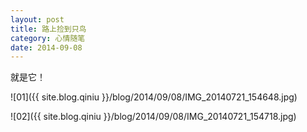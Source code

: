 ```yaml
---
layout: post
title: 路上捡到只鸟
category: 心情随笔
date: 2014-09-08
---
```


就是它！

![01]({{ site.blog.qiniu }}/blog/2014/09/08/IMG_20140721_154648.jpg)

<!-- more -->

![02]({{ site.blog.qiniu }}/blog/2014/09/08/IMG_20140721_154718.jpg)

